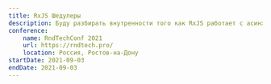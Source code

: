 ```yaml
---
title: RxJS Шедулеры
description: Буду разбирать внутренности того как RxJS работает с асинхронщиной, какие могут встретиться подводные камни и когда их нужно использовать, буду затрагивать тему шуделеров и операторов по типу observeOn. Комбинация опыта работы с RxJS и объяснения внутренной реализации.
conference:
    name: RndTechConf 2021
    url: https://rndtech.pro/
    location: Россия, Ростов-на-Дону
startDate: 2021-09-03
endDate: 2021-09-03
---
```

